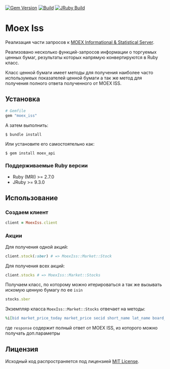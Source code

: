 [![Gem Version](https://badge.fury.io/rb/moex_iss.svg)](https://badge.fury.io/rb/moex_iss)
[![Build](https://github.com/K0Hb/moex_iss/workflows/Build/badge.svg)](https://github.com/palkan/moex_iss/actions)
[![JRuby Build](https://github.com/K0Hb/moex_iss/workflows/JRuby%20Build/badge.svg)](https://github.com/K0Hb/moex_iss/actions)

# Moex Iss

Реализация части запросов к [MOEX Informational & Statistical Server](https://www.moex.com/a2193).

Реализовано несколько функций-запросов информации о торгуемых ценных бумаг, результаты которых напрямую конвертируются в Ruby класс.

Класс ценной бумаги имеет методы для получения наиболее часто использумеых показателей ценной бумаги а так же метод для получения полного ответа полученного от MOEX ISS.

## Установка

```ruby
# Gemfile
gem "moex_iss"
```
А затем выполнить:

    $ bundle install

Или установите его самостоятельно как:

    $ gem install moex_api

### Поддерживаемые Ruby версии

- Ruby (MRI) >= 2.7.0
- JRuby >= 9.3.0

## Использование

### Создаем клиент

```ruby
client = MoexIss.client
```

### Акции

Для получения одной акций:
```ruby
client.stock(:sber) # => MoexIss::Market::Stock
```
Для получения всех акций:
```ruby
client.stocks # => MoexIss::Market::Stocks
```
Получаем класс, по которому можно итерироваться а так же вызывать искомую ценную бумагу по ее `isin`
```ruby
stocks.sber
```
Экземпляр класса `MoexIss::Market::Stocks` отвечает на методы:
```ruby
%i[bid market_price_today market_price secid short_name lat_name board_id board_name isin prev_price prev_date response market_data]
```
где `response` содержит полный ответ от MOEX ISS, из которого можно получать доп.параметры


## Лицензия

Исходный код распространяется под лицензией [MIT License](http://opensource.org/licenses/MIT).
